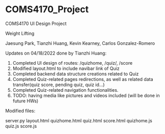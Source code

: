 # COMS4170_Project

COMS4170 UI Design Project

Weight Lifting

Jaesung Park, Tianzhi Huang, Kevin Kearney, Carlos Gonzalez-Romero


Updates on 04/18/2022 done by Tianzhi Huang:

1. Completed UI design of routes: /quizhome, /quiz/<id>, /score 
2. Modified layout.html to include navibar link of Quiz
3. Completed backend data structure creations related to Quiz
4. Completed Quiz-related pages redirections, as well as related data transfer(quiz score, pending quiz, quiz id...)
5. Completed Quiz-related navigation functionalities.
6. TODO: having media like pictures and videos included (will be done in future HWs)

Modified files:

server.py
layout.html
quizhome.html
quiz.html
score.html
quizhome.js
quiz.js
score.js
 
